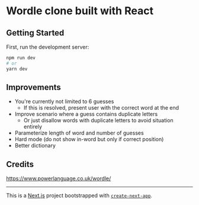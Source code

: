 # Wordle clone built with React

## Getting Started

First, run the development server:

```bash
npm run dev
# or
yarn dev
```

## Improvements

- You're currently not limited to 6 guesses
  - If this is resolved, present user with the correct word at the end
- Improve scenario where a guess contains duplicate letters
  - Or just disallow words with duplicate letters to avoid situation entirely
- Parameterize length of word and number of guesses
- Hard mode (do not show in-word but only if correct position)
- Better dictionary

## Credits

https://www.powerlanguage.co.uk/wordle/

---

This is a [Next.js](https://nextjs.org/) project bootstrapped with [`create-next-app`](https://github.com/vercel/next.js/tree/canary/packages/create-next-app).

